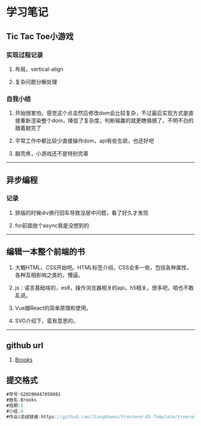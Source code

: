 # 学习笔记

## Tic Tac Toe小游戏

### 实现过程记录

1. 布局，vertical-align

2. 复杂问题分解处理

### 自我小结

1. 开始很害怕，感觉这个点击然后修改dom会比较复杂，不过最后实现方式是直接重新渲染整个dom，降低了复杂度，判断输赢的就更瞎搞搞了，不明不白的跟着敲完了

2. 平常工作中都比较少直接操作dom，api有些生疏，也还好吧

3. 脑壳疼，小游戏还不是特别完善

---

## 异步编程

### 记录

1. 排版的时候div换行回车导致没居中问题，看了好久才发现

2. for前面放个async我是没想到的

---

## 编辑一本整个前端的书

1. 大概HTML、CSS开始吧。HTML标签介绍，CSS会多一些，包括各种属性，各种互相影响之类的，懵逼。

2. js：语言基础啥的，es6，操作浏览器相关的api，h5相关，很多吧，咱也不敢乱说。

3. Vue跟React的简单原理和使用。

4. SVG介绍下，蛮有意思的。

---

## github url

1. [Brooks](https://github.com/JiangKewen/Frontend-05-Template)

## 提交格式

```js
#学号:G20200447050081
#姓名:Brooks
#班期:5
#小组:4
#作业&总结链接:https://github.com/JiangKewen/Frontend-05-Template/tree/master/Week%2001
```
